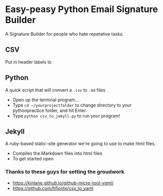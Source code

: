 # Easy-peasy Python Email Signature Builder

A Signature Builder for people who hate repetative tasks.

## CSV
Put in header labels to

## Python
A quick script that will convert a `.csv` to `.md` files

- Open up the terminal program...
- Type `cd ~/yourprojectfolder` to change directory to your pythonpractice folder, and hit Enter.
- Type `python csv_to_jekyll.py` to run your program!

## Jekyll
A ruby-based static-site generator we're going to use to make html files.

- Compiles the Markdown files into html files
- To get started open


### Thanks to these guys for setting the groudwork

- https://kinlane.github.io/github-micro-tool-yaml/
- https://github.com/hfionte/csv_to_yaml
